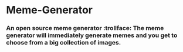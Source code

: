 # Meme-Generator

### An open source meme generator :trollface: The meme generator will immediately generate memes and you get to choose from a big collection of images.

